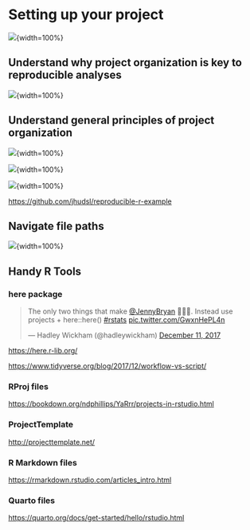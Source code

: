 
# Setting up your project



![](resources/images/05-setting-up_files/figure-docx//1MNHf8JpolaEP_vQ_kB-1xRBF9wo3haCArRu117hBoHA_g21a84b32106_0_13.png){width=100%}



## Understand why project organization is key to reproducible analyses

![](resources/images/05-setting-up_files/figure-docx//1MNHf8JpolaEP_vQ_kB-1xRBF9wo3haCArRu117hBoHA_g2fea8805c08_0_1121.png){width=100%}

## Understand general principles of project organization

![](resources/images/05-setting-up_files/figure-docx//1MNHf8JpolaEP_vQ_kB-1xRBF9wo3haCArRu117hBoHA_g2fea8805c08_0_421.png){width=100%}

![](resources/images/05-setting-up_files/figure-docx//1MNHf8JpolaEP_vQ_kB-1xRBF9wo3haCArRu117hBoHA_g2fea8805c08_0_426.png){width=100%}

![](resources/images/05-setting-up_files/figure-docx//1MNHf8JpolaEP_vQ_kB-1xRBF9wo3haCArRu117hBoHA_g2fea8805c08_0_442.png){width=100%}

https://github.com/jhudsl/reproducible-r-example

## Navigate file paths

![](resources/images/05-setting-up_files/figure-docx//1MNHf8JpolaEP_vQ_kB-1xRBF9wo3haCArRu117hBoHA_g2fea8805c08_0_1337.png){width=100%}

## Handy R Tools

### here package

<blockquote class="twitter-tweet"><p lang="en" dir="ltr">The only two things that make <a href="https://twitter.com/JennyBryan?ref_src=twsrc%5Etfw">@JennyBryan</a> 😤😠🤯. Instead use projects + here::here() <a href="https://twitter.com/hashtag/rstats?src=hash&amp;ref_src=twsrc%5Etfw">#rstats</a> <a href="https://t.co/GwxnHePL4n">pic.twitter.com/GwxnHePL4n</a></p>&mdash; Hadley Wickham (@hadleywickham) <a href="https://twitter.com/hadleywickham/status/940021008764846080?ref_src=twsrc%5Etfw">December 11, 2017</a></blockquote> <script async src="https://platform.twitter.com/widgets.js" charset="utf-8"></script>

https://here.r-lib.org/

https://www.tidyverse.org/blog/2017/12/workflow-vs-script/

### RProj files

https://bookdown.org/ndphillips/YaRrr/projects-in-rstudio.html

### ProjectTemplate

http://projecttemplate.net/

### R Markdown files

https://rmarkdown.rstudio.com/articles_intro.html

### Quarto files

https://quarto.org/docs/get-started/hello/rstudio.html
